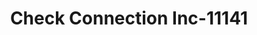 ---
f_zip-code: 35094
f_state-code: AL
title: Check Connection Inc-11141
f_phone: 205-699-6177
f_city-only: Leeds
f_address: 1749 Ashville Rd Leeds
f_location-unique-id: '11141'
slug: check-connection-inc-11141
updated-on: '2024-05-30T13:46:58.046Z'
created-on: '2024-05-30T13:36:59.803Z'
published-on: '2024-05-30T13:54:32.469Z'
f_city-state: cms/city/leeds-al.md
f_company: cms/company/check-connection-inc.md
f_state: cms/state/alabama.md
layout: '[payday-loan].html'
tags: payday-loan
---